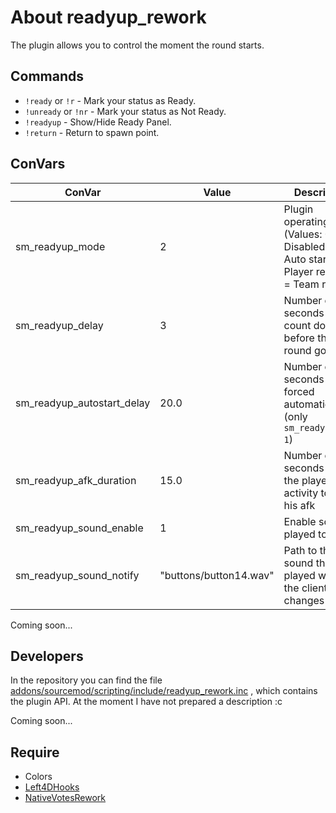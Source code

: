 # About readyup_rework
The plugin allows you to control the moment the round starts.

## Commands
* `!ready` or `!r` - Mark your status as Ready.
* `!unready` or `!nr` - Mark your status as Not Ready.
* `!readyup` - Show/Hide Ready Panel.
* `!return` - Return to spawn point.

## ConVars
| ConVar               | Value         | Description                                                                                     |
| -------------------- | ------------- | ----------------------------------------------------------------------------------------------- |
| sm_readyup_mode      | 2             | Plugin operating mode (Values: 0 = Disabled, 1 = Auto start, 2 = Player ready, 3 = Team ready)  |
| sm_readyup_delay     | 3             | Number of seconds to count down before the round goes live                                      |
| sm_readyup_autostart_delay | 20.0    | Number of seconds before forced automatic start (only `sm_readyup_mode 1`)                      |
| sm_readyup_afk_duration | 15.0       | Number of seconds since the player's last activity to count his afk                             |
| sm_readyup_sound_enable | 1          | Enable sounds played to clients                                                                 |
| sm_readyup_sound_notify | "buttons/button14.wav" | Path to the sound that is played when the client status changes                     |

Coming soon...

## Developers
In the repository you can find the file [addons/sourcemod/scripting/include/readyup_rework.inc](https://github.com/TouchMe-Inc/l4d2_readyup_rework/blob/main/addons/sourcemod/scripting/include/readyup_rework.inc) , which contains the plugin API. 
At the moment I have not prepared a description :c

Coming soon...

## Require
* Colors
* [Left4DHooks](https://github.com/SilvDev/Left4DHooks)
* [NativeVotesRework](https://github.com/TouchMe-Inc/l4d2_nativevotes_rework)

